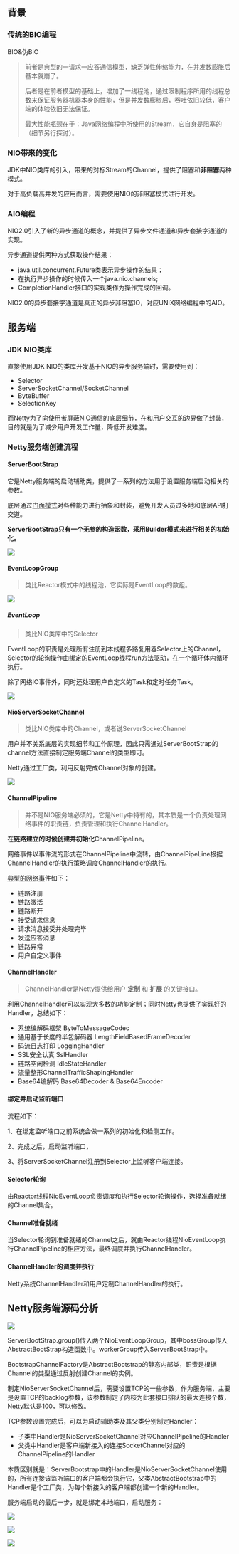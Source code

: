 ## 背景

### 传统的BIO编程

BIO&伪BIO 

> 前者是典型的一请求一应答通信模型，缺乏弹性伸缩能力，在并发数膨胀后基本就崩了。
>
> 后者是在前者模型的基础上，增加了一线程池，通过限制程序所用的线程总数来保证服务器机器本身的性能，但是并发数膨胀后，吞吐依旧较低，客户端的体验依旧无法保证。
>
> 最大性能瓶颈在于：Java网络编程中所使用的Stream，它自身是阻塞的（细节另行探讨）。



### NIO带来的变化

JDK中NIO类库的引入，带来的对标Stream的Channel，提供了阻塞和**非阻塞**两种模式。

对于高负载高并发的应用而言，需要使用NIO的非阻塞模式进行开发。



### AIO编程

NIO2.0引入了新的异步通道的概念，并提供了异步文件通道和异步套接字通道的实现。

异步通道提供两种方式获取操作结果：

* java.util.concurrent.Future类表示异步操作的结果；
* 在执行异步操作的时候传入一个java.nio.channels;
* CompletionHandler接口的实现类作为操作完成的回调。

NIO2.0的异步套接字通道是真正的异步非阻塞IO，对应UNIX网络编程中的AIO。



## 服务端

### JDK NIO类库

直接使用JDK NIO的类库开发基于NIO的异步服务端时，需要使用到：

* Selector
* ServerSocketChannel/SocketChannel
* ByteBuffer
* SelectionKey

而Netty为了向使用者屏蔽NIO通信的底层细节，在和用户交互的边界做了封装，目的就是为了减少用户开发工作量，降低开发难度。



### Netty服务端创建流程

#### ServerBootStrap

它是Netty服务端的启动辅助类，提供了一系列的方法用于设置服务端启动相关的参数。

底层通过<u>门面模式</u>对各种能力进行抽象和封装，避免开发人员过多地和底层API打交道。

**ServerBootStrap只有一个无参的构造函数，采用Builder模式来进行相关的初始化。**

![](https://github.com/zy475459736/markdown-pics/blob/master/Netty/Server-Client%20Bootstrap.png?raw=true)



#### EventLoopGroup

> 类比Reactor模式中的线程池，它实际是EventLoop的数组。

![](https://github.com/zy475459736/markdown-pics/blob/master/Netty/EventLoopGroup.png?raw=true)





##### EventLoop

> 类比NIO类库中的Selector

EventLoop的职责是处理所有注册到本线程多路复用器Selector上的Channel，Selector的轮询操作由绑定的EventLoop线程run方法驱动，在一个循环体内循环执行。

除了网络IO事件外，同时还处理用户自定义的Task和定时任务Task。

![](https://github.com/zy475459736/markdown-pics/blob/master/Netty/NioEventLoop.png?raw=true)



#### NioServerSocketChannel

> 类比NIO类库中的Channel，或者说ServerSocketChannel

用户并不关系底层的实现细节和工作原理，因此只需通过ServerBootStrap的channel方法直接制定服务端Channel的类型即可。

Netty通过工厂类，利用反射完成Channel对象的创建。

![](https://github.com/zy475459736/markdown-pics/blob/master/Netty/NioServerSocketChannel.png?raw=true)



#### ChannelPipeline

> 并不是NIO服务端必须的，它是Netty中特有的，其本质是一个负责处理网络事件的职责链，负责管理和执行ChannelHandler。

在**链路建立的时候创建并初始化**ChannelPipeline。

网络事件以事件流的形式在ChannelPipeline中流转，由ChannelPipeLine根据ChannelHandler的执行策略调度ChannelHandler的执行。

<u>典型的网络事</u>件如下：

* 链路注册
* 链路激活
* 链路断开
* 接受请求信息
* 请求消息接受并处理完毕
* 发送应答消息
* 链路异常
* 用户自定义事件

#### ChannelHandler

> ChannelHandler是Netty提供给用户 **定制** 和 **扩展** 的关键接口。

利用ChannelHandler可以实现大多数的功能定制；同时Netty也提供了实现好的Handler，总结如下：

* 系统编解码框架 ByteToMessageCodec
* 通用基于长度的半包解码器 LengthFieldBasedFrameDecoder
* 码流日志打印 LoggingHandler
* SSL安全认真 SslHandler
* 链路空闲检测 IdleStateHandler
* 流量整形ChannelTrafficShapingHandler
* Base64编解码 Base64Decoder & Base64Encoder

#### 绑定并启动监听端口

流程如下：

1、在绑定监听端口之前系统会做一系列的初始化和检测工作。

2、完成之后，启动监听端口，

3、将ServerSocketChannel注册到Selector上监听客户端连接。

#### Selector轮询

由Reactor线程NioEventLoop负责调度和执行Selector轮询操作，选择准备就绪的Channel集合。

#### Channel准备就绪

当Selector轮询到准备就绪的Channel之后，就由Reactor线程NioEventLoop执行ChannelPipeline的相应方法，最终调度并执行ChannelHandler。

#### ChannelHandler的调度并执行

Netty系统ChannelHandler和用户定制ChannelHandler的执行。





## Netty服务端源码分析

![](https://github.com/zy475459736/markdown-pics/blob/master/Netty/Server-Client%20Bootstrap.png?raw=true)



ServerBootStrap.group()传入两个NioEventLoopGroup，其中bossGroup传入AbstractBootStrap构造函数中。workerGroup传入ServerBootStrap中。

BootstrapChannelFactory是AbstractBootstrap的静态内部类，职责是根据Channel的类型通过反射创建Channel的实例。

制定NioServerSocketChannel后，需要设置TCP的一些参数，作为服务端，主要是设置TCP的backlog参数，该参数制定了内核为此套接口排队的最大连接个数，Netty默认是100，可以修改。

TCP参数设置完成后，可以为启动辅助类及其父类分别制定Handler：

* 子类中Handler是NioServerSocketChannel对应ChannelPipeline的Handler
* 父类中Handler是客户端新接入的连接SocketChannel对应的ChannelPipeline的Handler

本质区别就是：ServerBootstrap中的Handler是NioServerSocketChannel使用的，所有连接该监听端口的客户端都会执行它，父类AbstractBootstrap中的Handler是个工厂类，为每个新接入的客户端都创建一个新的Handler。

服务端启动的最后一步，就是绑定本地端口，启动服务：

![](https://github.com/zy475459736/markdown-pics/blob/master/Netty/NettyServer00.png?raw=true)

![](https://github.com/zy475459736/markdown-pics/blob/master/Netty/NettyServer01.png?raw=true)

![](https://github.com/zy475459736/markdown-pics/blob/master/Netty/NettyServer02.png?raw=true)




